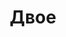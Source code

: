 ---
title: 'Двое'
# titleEnglish: ''
# dateStart: 2020
dateEnd: 2023
images: ['двое_.jpg']
extra: 'бумага, тушь, акрил, коллаж'
size: 'А3'
# display: false
# text: ''
---